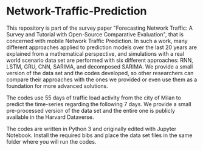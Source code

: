 # Network-Traffic-Prediction

This repository is part of the survey paper "Forecasting Network Traffic: A Survey and Tutorial with Open-Source Comparative Evaluation", that is 
concerned with mobile Network Traffic Prediction. In such a work, many different approaches applied to prediction models over the last 20 years 
are explained from a mathematical perspective, and simulations with a real world scenario data set are performed with six different approaches:
RNN, LSTM, GRU, CNN, SARIMA, and decomposed SARIMA. We provide a small version of the data set and the codes developed, so other researchers can 
compare their approaches with the ones we provided or even use them as a foundation for more advanced solutions.

The codes use 55 days of traffic load activity from the city of Milan to predict the time-series regarding the following 7 days. 
We provide a small pre-processed version of the data set and the entire one is publicly available in the Harvard Dataverse.

The codes are written in Python 3 and originally edited with Jupyter Notebook.
Install the required bibs and place the data set files in the same folder where you will run the codes.
